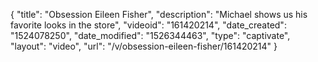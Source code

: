 {
    "title": "Obsession Eileen Fisher",
    "description": "Michael shows us his favorite looks in the store",
    "videoid": "161420214",
    "date_created": "1524078250",
    "date_modified": "1526344463",
    "type": "captivate",
    "layout": "video",
    "url": "\/v\/obsession-eileen-fisher\/161420214"
}